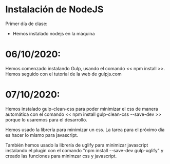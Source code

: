 # Instalación de NodeJS

Primer día de clase:
- Hemos instalado nodejs en la máquina

# 06/10/2020:
Hemos comenzado instalando Gulp, usando el comando << npm install >>. Hemos seguido con
el tutorial de la web de gulpjs.com

# 07/10/2020:
Hemos instalado gulp-clean-css para poder minimizar el css de manera automática
con el comando << npm install gulp-clean-css --save-dev >> porque lo usaremos
para el desarrollo.

Hemos usado la librería para minimizar un css.
La tarea para el próximo dia es hacer lo mismo para javascript.

También hemos usado la librería de uglify para minimizar javascript instalando el plugin
con el comando "npm install --save-dev gulp-uglify" y creado las funciones para 
minimzar css y javascript.